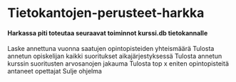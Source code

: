 # Tietokantojen-perusteet-harkka
#### Harkassa piti toteutaa seuraavat toiminnot kurssi.db tietokannalle
Laske annettuna vuonna saatujen opintopisteiden yhteismäärä
Tulosta annetun opiskelijan kaikki suoritukset aikajärjestyksessä
Tulosta annetun kurssin suoritusten arvosanojen jakauma
Tulosta top x eniten opintopisteitä antaneet opettajat
Sulje ohjelma
